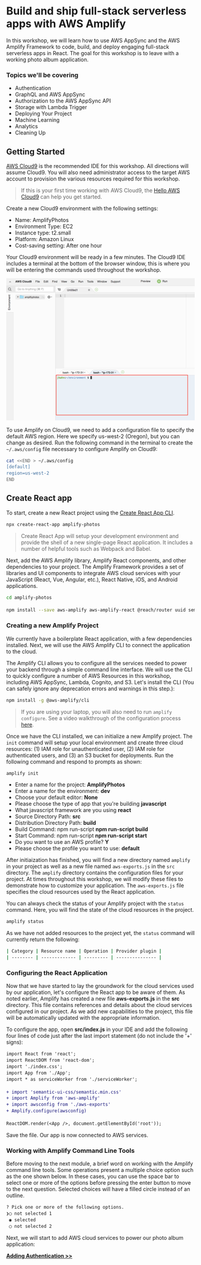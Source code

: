# Build and ship full-stack serverless apps with AWS Amplify

In this workshop, we will learn how to use AWS AppSync and the AWS Amplify Framework to code, build, and deploy engaging full-stack serverless apps in React. The goal for this workshop is to leave with a working photo album application.

### Topics we'll be covering

* Authentication
* GraphQL and AWS AppSync
* Authorization to the AWS AppSync API
* Storage with Lambda Trigger
* Deploying Your Project
* Machine Learning
* Analytics
* Cleaning Up

## Getting Started

[AWS Cloud9](https://aws.amazon.com/cloud9/) is the recommended IDE for this workshop. All directions will assume Cloud9. You will also need administrator access to the target AWS account to provision the various resources required for this workshop.

> If this is your first time working with AWS Cloud9, the [Hello AWS Cloud9](https://docs.aws.amazon.com/cloud9/latest/user-guide/tutorial-create-environment.html) can help you get started.

Create a new Cloud9 environment with the following settings:

* Name: AmplifyPhotos
* Environment Type: EC2
* Instance type: t2.small
* Platform: Amazon Linux
* Cost-saving setting: After one hour

Your Cloud9 environment will be ready in a few minutes. The Cloud9 IDE includes a terminal at the bottom of the browser window, this is where you will be entering the commands used throughout the workshop.

![Cloud9 IDE Terminal](./images/1_cloud9_ide_terminal.png)

To use Amplify on Cloud9, we need to add a configuration file to specify the default AWS region. Here we specify us-west-2 (Oregon), but you can change as desired. Run the following command in the terminal to create the `~/.aws/config` file necessary to configure Amplify on Cloud9:

``` bash
cat <<END > ~/.aws/config
[default]
region=us-west-2
END
```

## Create React app

To start, create a new React project using the [Create React App CLI](https://github.com/facebook/create-react-app).

``` bash
npx create-react-app amplify-photos
```

> Create React App will setup your development environment and provide the shell of a new single-page React application. It includes a number of helpful tools such as Webpack and Babel.

Next, add the AWS Amplify library, Amplify React components, and other dependencies to your project. The Amplify Framework provides a set of libraries and UI components to integrate AWS cloud services with your JavaScript (React, Vue, Angular, etc.), React Native, iOS, and Android applications.

``` bash
cd amplify-photos

npm install --save aws-amplify aws-amplify-react @reach/router uuid semantic-ui-react semantic-ui-css
```

### Creating a new Amplify Project

We currently have a boilerplate React application, with a few dependencies installed. Next, we will use the AWS Amplify CLI to connect the application to the cloud.

The Amplify CLI allows you to configure all the services needed to power your backend through a simple command line interface. We will use the CLI to quickly configure a number of AWS Resources in this workshop, including AWS AppSync, Lambda, Cognito, and S3. Let's install the CLI (You can safely ignore any deprecation errors and warnings in this step.):

``` bash
npm install -g @aws-amplify/cli
```

> If you are using your laptop, you will also need to run `amplify configure`. See a video walkthrough of the configuration process [here](https://www.youtube.com/watch?v=fWbM5DLh25U).

Once we have the CLI installed, we can initialize a new Amplify project. The `init` command will setup your local environment and create three cloud resources: (1) IAM role for unauthenticated user, (2) IAM role for authenticated users, and (3) an S3 bucket for deployments. Run the following command and respond to prompts as shown:

``` bash
amplify init
```

* Enter a name for the project: __AmplifyPhotos__
* Enter a name for the environment: __dev__
* Choose your default editor: __None__
* Please choose the type of app that you're building __javascript__
* What javascript framework are you using __react__
* Source Directory Path: __src__
* Distribution Directory Path: __build__
* Build Command: npm run-script __npm run-script build__
* Start Command: npm run-script __npm run-script start__
* Do you want to use an AWS profile? __Y__
* Please choose the profile you want to use: __default__

After initiaization has finished, you will find a new directory named `amplify` in your project as well as a new file named `aws-exports.js` in the `src` directory. The `amplify` directory contains the configuration files for your project. At times throughout this workshop, we will modify these files to demonstrate how to customize your application. The `aws-exports.js` file specifies the cloud resources used by the React application.

You can always check the status of your Amplify project with the `status` command. Here, you will find the state of the cloud resources in the project.

``` bash
amplify status
```

As we have not added resources to the project yet, the `status` command will currently return the following:

``` bash
| Category | Resource name | Operation | Provider plugin |
| -------- | ------------- | --------- | --------------- |
```

### Configuring the React Application

Now that we have started to lay the groundwork for the cloud services used by our application, let's configure the React app to be aware of them. As noted earlier, Amplify has created a new file __aws-exports.js__ in the __src__ directory. This file contains references and details about the cloud services configured in our project. As we add new capabilities to the project, this file will be automatically updated with the appropriate information.

To configure the app, open __src/index.js__ in your IDE and add the following four lines of code just after the last import statement (do not include the '+' signs):

``` diff
import React from 'react';
import ReactDOM from 'react-dom';
import './index.css';
import App from './App';
import * as serviceWorker from './serviceWorker';

+ import 'semantic-ui-css/semantic.min.css'
+ import Amplify from 'aws-amplify'
+ import awsconfig from './aws-exports'
+ Amplify.configure(awsconfig)

ReactDOM.render(<App />, document.getElementById('root'));
```

Save the file. Our app is now connected to AWS services.

### Working with Amplify Command Line Tools

Before moving to the next module, a brief word on working with the Amplify command line tools. Some operations present a multiple choice option such as the one shown below. In these cases, you can use the space bar to select one or more of the options before pressing the enter button to move to the next question. Selected choices will have a filled circle instead of an outline.

``` bash
? Pick one or more of the following options. 
❯◯ not selected 1
 ◉ selected
 ◯ not selected 2
```

Next, we will start to add AWS cloud services to power our photo album application:

**[Adding Authentication >>](./1_Auth)**
